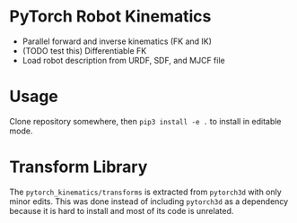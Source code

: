 # PyTorch Robot Kinematics
- Parallel forward and inverse kinematics (FK and IK)
- (TODO test this) Differentiable FK
- Load robot description from URDF, SDF, and MJCF file 

# Usage
Clone repository somewhere, then `pip3 install -e .` to install in editable mode.

# Transform Library
The `pytorch_kinematics/transforms` is extracted from `pytorch3d` with only minor edits.
This was done instead of including `pytorch3d` as a dependency because it is hard to install and most of its code is unrelated.

